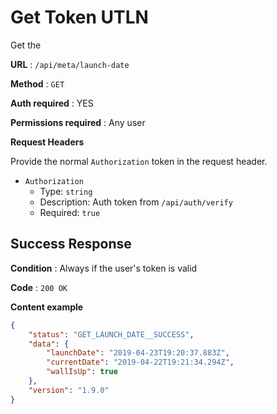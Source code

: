 # Get Token UTLN

Get the

**URL** : `/api/meta/launch-date`

**Method** : `GET`

**Auth required** : YES

**Permissions required** : Any user

**Request Headers**

Provide the normal `Authorization` token in the request header.

* `Authorization`
  * Type: `string`
  * Description: Auth token from `/api/auth/verify`
  * Required: `true`

## Success Response

**Condition** : Always if the user's token is valid

**Code** : `200 OK`

**Content example**

```json
{
    "status": "GET_LAUNCH_DATE__SUCCESS",
    "data": {
        "launchDate": "2019-04-23T19:20:37.883Z",
        "currentDate": "2019-04-22T19:21:34.294Z",
        "wallIsUp": true
    },
    "version": "1.9.0"
}
```

